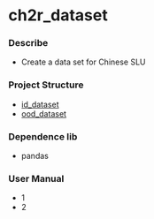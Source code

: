 # ch2r_dataset
### Describe
- Create a data set for Chinese SLU


### Project Structure
- [id_dataset](https://github.com/JDwangmo/ch2r_dataset/tree/master/id_dataset)
- [ood_dataset](https://github.com/JDwangmo/ch2r_dataset/tree/master/id_dataset)

### Dependence lib
- pandas

### User Manual
- 1 
- 2 